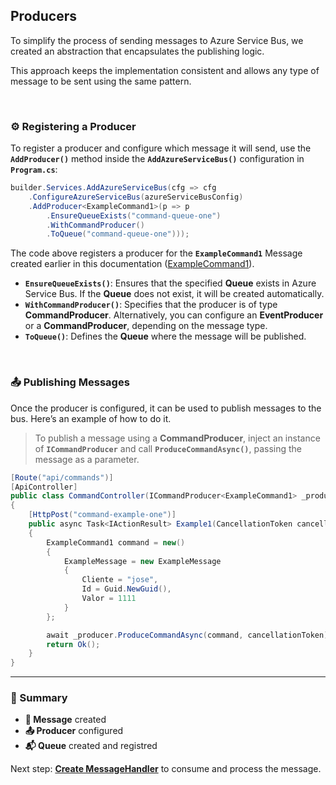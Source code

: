 ## Producers

To simplify the process of sending messages to Azure Service Bus, we created an abstraction that encapsulates the publishing logic.

This approach keeps the implementation consistent and allows any type of message to be sent using the same pattern.

<br>

### ⚙️ Registering a Producer

To register a producer and configure which message it will send, use the **`AddProducer()`** method inside the **`AddAzureServiceBus()`** configuration in **`Program.cs`**:

```csharp
builder.Services.AddAzureServiceBus(cfg => cfg
    .ConfigureAzureServiceBus(azureServiceBusConfig)
    .AddProducer<ExampleCommand1>(p => p
        .EnsureQueueExists("command-queue-one")
        .WithCommandProducer()
        .ToQueue("command-queue-one")));
```

The code above registers a producer for the **`ExampleCommand1`** Message created earlier in this documentation ([ExampleCommand1](/docs/creatingMessages.html)).
- **`EnsureQueueExists()`**: Ensures that the specified **Queue** exists in Azure Service Bus. If the **Queue** does not exist, it will be created automatically.
- **`WithCommandProducer()`**: Specifies that the producer is of type **CommandProducer**. Alternatively, you can configure an **EventProducer** or a **CommandProducer**, depending on the message type.  
- **`ToQueue()`**: Defines the **Queue** where the message will be published.

<br>

### 📤 Publishing Messages 

Once the producer is configured, it can be used to publish messages to the bus. Here’s an example of how to do it.

> To publish a message using a **CommandProducer**, inject an instance of **`ICommandProducer`** and call **`ProduceCommandAsync()`**, passing the message as a parameter.

```csharp
[Route("api/commands")]
[ApiController]
public class CommandController(ICommandProducer<ExampleCommand1> _producer) : ControllerBase
{
    [HttpPost("command-example-one")]
    public async Task<IActionResult> Example1(CancellationToken cancellationToken)
    {
        ExampleCommand1 command = new()
        {
            ExampleMessage = new ExampleMessage
            {
                Cliente = "jose",
                Id = Guid.NewGuid(),
                Valor = 1111
            }
        };

        await _producer.ProduceCommandAsync(command, cancellationToken);
        return Ok();
    }
}
```

---

### 🧭 Summary
- **💬 Message** created
- **📤 Producer** configured
- **📬 Queue** created and registred

Next step: **[Create MessageHandler](/docs/creatingConsumers.html)** to consume and process the message.